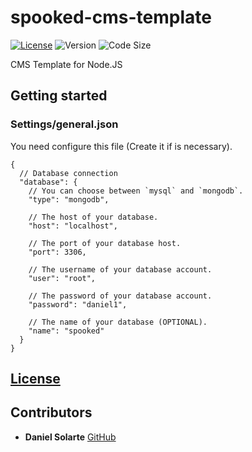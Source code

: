 # spooked-cms-template

[![License](https://img.shields.io/github/license/danielsolartech/spooked-cms-template)](./LICENSE)
![Version](https://img.shields.io/github/package-json/v/danielsolartech/spooked-cms-template)
![Code Size](https://img.shields.io/github/languages/code-size/danielsolartech/spooked-cms-template)

CMS Template for Node.JS

## Getting started

### Settings/general.json
You need configure this file (Create it if is necessary).
```
{
  // Database connection
  "database": {
    // You can choose between `mysql` and `mongodb`.
    "type": "mongodb",

    // The host of your database.
    "host": "localhost",

    // The port of your database host.
    "port": 3306,

    // The username of your database account.
    "user": "root",

    // The password of your database account.
    "password": "daniel1",

    // The name of your database (OPTIONAL).
    "name": "spooked"
  }
}
```

## [License](./LICENSE)

## Contributors
* **Daniel Solarte** [GitHub](https://github.com/danielsolartech)
